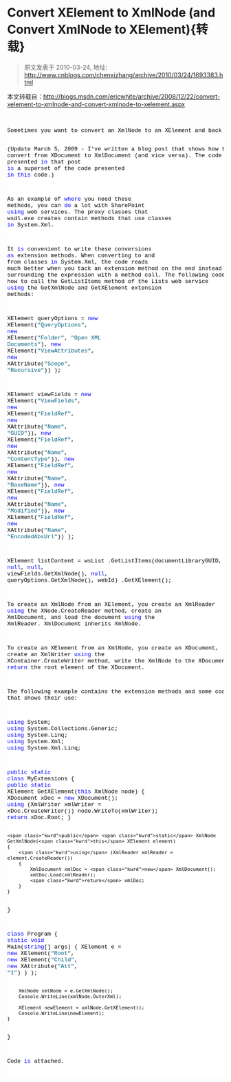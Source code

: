 # Convert XElement to XmlNode (and Convert XmlNode to XElement){转载} 
> 原文发表于 2010-03-24, 地址: http://www.cnblogs.com/chenxizhang/archive/2010/03/24/1693383.html 


<p>本文转载自：<a title="http://blogs.msdn.com/ericwhite/archive/2008/12/22/convert-xelement-to-xmlnode-and-convert-xmlnode-to-xelement.aspx" href="http://blogs.msdn.com/ericwhite/archive/2008/12/22/convert-xelement-to-xmlnode-and-convert-xmlnode-to-xelement.aspx">http://blogs.msdn.com/ericwhite/archive/2008/12/22/convert-xelement-to-xmlnode-and-convert-xmlnode-to-xelement.aspx</a></p> <p>&nbsp;</p><pre class="csharpcode">Sometimes you want to convert an XmlNode to an XElement and back again.  Some programming libraries define methods that take XmlNode objects <span class="kwrd">as</span> parameters.  These libraries also may contain properties and methods that <span class="kwrd">return</span> XmlNode objects.  However, it <span class="kwrd">is</span> more convenient to work with LINQ to XML instead of the classes <span class="kwrd">in</span> System.Xml (XmlDocument, XmlNode, etc.)  This post presents a bit of code to <span class="kwrd">do</span> these conversions.

(Update March 5, 2009 - I've written a blog post that shows how to convert from XDocument to XmlDocument (and vice versa).  The code presented <span class="kwrd">in</span> that post <span class="kwrd">is</span> a superset of the code presented <span class="kwrd">in</span> <span class="kwrd">this</span> code.)

As an example of <span class="kwrd">where</span> you need these methods, you can <span class="kwrd">do</span> a lot with SharePoint <span class="kwrd">using</span> web services.  The proxy classes that wsdl.exe creates contain methods that use classes <span class="kwrd">in</span> System.Xml.

It <span class="kwrd">is</span> convenient to write these conversions <span class="kwrd">as</span> extension methods.  When converting to and from classes <span class="kwrd">in</span> System.Xml, the code reads much better when you tack an extension method on the end instead of surrounding the expression with a method call.  The following code shows how to call the GetListItems method of the Lists web service <span class="kwrd">using</span> the GetXmlNode and GetXElement extension methods:

XElement queryOptions = <span class="kwrd">new</span> XElement(<span class="str">"QueryOptions"</span>,
    <span class="kwrd">new</span> XElement(<span class="str">"Folder"</span>, <span class="str">"Open XML Documents"</span>),
    <span class="kwrd">new</span> XElement(<span class="str">"ViewAttributes"</span>, <span class="kwrd">new</span> XAttribute(<span class="str">"Scope"</span>, <span class="str">"Recursive"</span>))
);

XElement viewFields = <span class="kwrd">new</span> XElement(<span class="str">"ViewFields"</span>,
    <span class="kwrd">new</span> XElement(<span class="str">"FieldRef"</span>, <span class="kwrd">new</span> XAttribute(<span class="str">"Name"</span>, <span class="str">"GUID"</span>)),
    <span class="kwrd">new</span> XElement(<span class="str">"FieldRef"</span>, <span class="kwrd">new</span> XAttribute(<span class="str">"Name"</span>, <span class="str">"ContentType"</span>)),
    <span class="kwrd">new</span> XElement(<span class="str">"FieldRef"</span>, <span class="kwrd">new</span> XAttribute(<span class="str">"Name"</span>, <span class="str">"BaseName"</span>)),
    <span class="kwrd">new</span> XElement(<span class="str">"FieldRef"</span>, <span class="kwrd">new</span> XAttribute(<span class="str">"Name"</span>, <span class="str">"Modified"</span>)),
    <span class="kwrd">new</span> XElement(<span class="str">"FieldRef"</span>, <span class="kwrd">new</span> XAttribute(<span class="str">"Name"</span>, <span class="str">"EncodedAbsUrl"</span>))
);

XElement listContent = wsList
    .GetListItems(documentLibraryGUID,
                  <span class="kwrd">null</span>, <span class="kwrd">null</span>, viewFields.GetXmlNode(),
                  <span class="kwrd">null</span>, queryOptions.GetXmlNode(), webId)
    .GetXElement();



To create an XmlNode from an XElement, you create an XmlReader <span class="kwrd">using</span> the XNode.CreateReader method, create an XmlDocument, and load the document <span class="kwrd">using</span> the XmlReader.  XmlDocument inherits XmlNode.

To create an XElement from an XmlNode, you create an XDocument, create an XmlWriter <span class="kwrd">using</span> the XContainer.CreateWriter method, write the XmlNode to the XDocument, and <span class="kwrd">return</span> the root element of the XDocument.

The following example contains the extension methods and some code that shows their use:

<span class="kwrd">using</span> System;
<span class="kwrd">using</span> System.Collections.Generic;
<span class="kwrd">using</span> System.Linq;
<span class="kwrd">using</span> System.Xml;
<span class="kwrd">using</span> System.Xml.Linq;

<span class="kwrd">public</span> <span class="kwrd">static</span> <span class="kwrd">class</span> MyExtensions
{
    <span class="kwrd">public</span> <span class="kwrd">static</span> XElement GetXElement(<span class="kwrd">this</span> XmlNode node)
    {
        XDocument xDoc = <span class="kwrd">new</span> XDocument();
        <span class="kwrd">using</span> (XmlWriter xmlWriter = xDoc.CreateWriter())
            node.WriteTo(xmlWriter);
        <span class="kwrd">return</span> xDoc.Root;
    }

    <span class="kwrd">public</span> <span class="kwrd">static</span> XmlNode GetXmlNode(<span class="kwrd">this</span> XElement element)
    {
        <span class="kwrd">using</span> (XmlReader xmlReader = element.CreateReader())
        {
            XmlDocument xmlDoc = <span class="kwrd">new</span> XmlDocument();
            xmlDoc.Load(xmlReader);
            <span class="kwrd">return</span> xmlDoc;
        }
    }
}

<span class="kwrd">class</span> Program
{
    <span class="kwrd">static</span> <span class="kwrd">void</span> Main(<span class="kwrd">string</span>[] args)
    {
        XElement e = <span class="kwrd">new</span> XElement(<span class="str">"Root"</span>,
            <span class="kwrd">new</span> XElement(<span class="str">"Child"</span>,
                <span class="kwrd">new</span> XAttribute(<span class="str">"Att"</span>, <span class="str">"1"</span>)
            )
        );

        XmlNode xmlNode = e.GetXmlNode();
        Console.WriteLine(xmlNode.OuterXml);

        XElement newElement = xmlNode.GetXElement();
        Console.WriteLine(newElement);
    }
}



Code <span class="kwrd">is</span> attached.

</pre>
<style type="text/css">.csharpcode, .csharpcode pre
{
	font-size: small;
	color: black;
	font-family: consolas, "Courier New", courier, monospace;
	background-color: #ffffff;
	/*white-space: pre;*/
}
.csharpcode pre { margin: 0em; }
.csharpcode .rem { color: #008000; }
.csharpcode .kwrd { color: #0000ff; }
.csharpcode .str { color: #006080; }
.csharpcode .op { color: #0000c0; }
.csharpcode .preproc { color: #cc6633; }
.csharpcode .asp { background-color: #ffff00; }
.csharpcode .html { color: #800000; }
.csharpcode .attr { color: #ff0000; }
.csharpcode .alt 
{
	background-color: #f4f4f4;
	width: 100%;
	margin: 0em;
}
.csharpcode .lnum { color: #606060; }
</style>